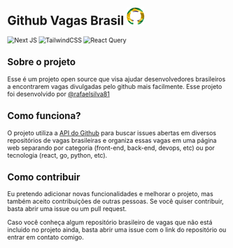# Github Vagas Brasil <img src="src/assets/logo-final.png" width="40" height="40"/>

![Next JS](https://img.shields.io/badge/Next-black?style=for-the-badge&logo=next.js&logoColor=white)
![TailwindCSS](https://img.shields.io/badge/tailwindcss-%2338B2AC.svg?style=for-the-badge&logo=tailwind-css&logoColor=white)
![React Query](https://img.shields.io/badge/-React%20Query-FF4154?style=for-the-badge&logo=react%20query&logoColor=white)

## Sobre o projeto

Esse é um projeto open source que visa ajudar desenvolvedores brasileiros a encontrarem vagas divulgadas pelo github mais facilmente. Esse projeto foi desenvolvido por [@rafaelsilva81](https://github.com/rafaelsilva81)

## Como funciona?

O projeto utiliza a [API do Github](https://api.github.com) para buscar issues abertas em diversos repositórios de vagas brasileiras e organiza essas vagas em uma página web separando por categoria (front-end, back-end, devops, etc) ou por tecnologia (react, go, python, etc).

## Como contribuir

Eu pretendo adicionar novas funcionalidades e melhorar o projeto, mas também aceito contribuições de outras pessoas. Se você quiser contribuir, basta abrir uma issue ou um pull request.

Caso você conheça algum repositório brasileiro de vagas que não está incluido no projeto ainda, basta abrir uma issue com o link do repositório ou entrar em contato comigo.
